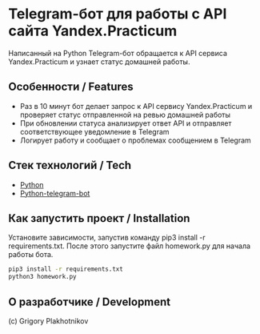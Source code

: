 # Telegram-бот для работы с API сайта Yandex.Practicum

Написанный на Python Telegram-бот обращается к API сервиса Yandex.Practicum и узнает статус домашней работы.

## Особенности / Features

- Раз в 10 минут бот делает запрос к API сервису Yandex.Practicum и проверяет статус отправленной на ревью домашней работы
- При обновлении статуса анализирует ответ API и отправляет соответствующее уведомление в Telegram
- Логирует работу и сообщает о проблемах сообщением в Telegram

## Стек технологий / Tech

- [Python](https://www.python.org/)
- [Python-telegram-bot](https://python-telegram-bot.org/)

## Как запустить проект / Installation

Установите зависимости, запустив команду pip3 install -r requirements.txt. После этого запустите файл homework.py для начала работы бота. 
```sh
pip3 install -r requirements.txt
python3 homework.py
```
## О разработчике / Development
(с) Grigory Plakhotnikov
